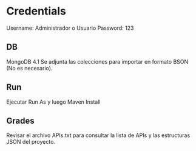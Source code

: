 # Credentials

Username: Administrador o Usuario
Password: 123

## DB

MongoDB 4.1
Se adjunta las colecciones para importar en formato BSON (No es necesario).

## Run

Ejecutar Run As y luego Maven Install

## Grades

Revisar el archivo APIs.txt para consultar la lista de APIs y las estructuras JSON del proyecto.
